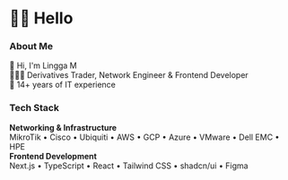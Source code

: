 # 👨‍💻 Hello

### About Me

👋 Hi, I'm Lingga M<br>
👨🏻‍💻 Derivatives Trader, Network Engineer & Frontend Developer<br>
🏢 14+ years of IT experience

### Tech Stack

**Networking & Infrastructure**  
MikroTik • Cisco • Ubiquiti • AWS • GCP • Azure • VMware • Dell EMC • HPE<br>
**Frontend Development**  
Next.js • TypeScript • React • Tailwind CSS • shadcn/ui • Figma

